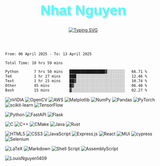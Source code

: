 <div align="center">

  <h1 style="font-family: 'Arial Black', sans-serif; font-size: 3.2em; font-weight: bold; color: #4DFFFF; text-shadow: 3px 3px 5px rgba(0, 0, 0, 0.2);">
    Nhat Nguyen
  </h1>

  <a href="https://git.io/typing-svg">
    <img src="https://readme-typing-svg.demolab.com?font=Fira+Code&size=22&pause=1000&color=4DFFFF&center=true&vCenter=true&width=450&lines=Hi,+I'm+Nhat+Nguyen+👋;AI+Engineer+👨‍💻;AI+Researcher+🤖;Computer+Science+Student+👨‍🎓" alt="Typing SVG">
  </a>

  <br><br>

</div>


<!--START_SECTION:waka-->

```txt
From: 06 April 2025 - To: 13 April 2025

Total Time: 10 hrs 59 mins

Python       7 hrs 50 mins   ████████████████▓░░░░░░░░   66.71 %
TeX          1 hr 27 mins    ███░░░░░░░░░░░░░░░░░░░░░░   12.46 %
Text         1 hr 15 mins    ██▓░░░░░░░░░░░░░░░░░░░░░░   10.74 %
Other        45 mins         █▓░░░░░░░░░░░░░░░░░░░░░░░   06.40 %
Bash         15 mins         ▓░░░░░░░░░░░░░░░░░░░░░░░░   02.27 %
```

<!--END_SECTION:waka-->

![nVIDIA](https://img.shields.io/badge/cuda-000000.svg?style=for-the-badge&logo=nVIDIA&logoColor=green)
![OpenCV](https://img.shields.io/badge/opencv-%23white.svg?style=for-the-badge&logo=opencv&logoColor=white)
![AWS](https://img.shields.io/badge/AWS-%23FF9900.svg?style=for-the-badge&logo=amazon-aws&logoColor=white)
![Matplotlib](https://img.shields.io/badge/Matplotlib-%23ffffff.svg?style=for-the-badge&logo=Matplotlib&logoColor=black)
![NumPy](https://img.shields.io/badge/numpy-%23013243.svg?style=for-the-badge&logo=numpy&logoColor=white)
![Pandas](https://img.shields.io/badge/pandas-%23150458.svg?style=for-the-badge&logo=pandas&logoColor=white)
![PyTorch](https://img.shields.io/badge/PyTorch-%23EE4C2C.svg?style=for-the-badge&logo=PyTorch&logoColor=white)
![scikit-learn](https://img.shields.io/badge/scikit--learn-%23F7931E.svg?style=for-the-badge&logo=scikit-learn&logoColor=white)
![TensorFlow](https://img.shields.io/badge/TensorFlow-%23FF6F00.svg?style=for-the-badge&logo=TensorFlow&logoColor=white)

![Python](https://img.shields.io/badge/python-3670A0?style=for-the-badge&logo=python&logoColor=ffdd54)
![FastAPI](https://img.shields.io/badge/FastAPI-005571?style=for-the-badge&logo=fastapi)
![Flask](https://img.shields.io/badge/flask-%23000.svg?style=for-the-badge&logo=flask&logoColor=white)

![C](https://img.shields.io/badge/c-%2300599C.svg?style=for-the-badge&logo=c&logoColor=white)
![C++](https://img.shields.io/badge/c++-%2300599C.svg?style=for-the-badge&logo=c%2B%2B&logoColor=white)
![CMake](https://img.shields.io/badge/CMake-%23008FBA.svg?style=for-the-badge&logo=cmake&logoColor=white)
![Java](https://img.shields.io/badge/java-%23ED8B00.svg?style=for-the-badge&logo=openjdk&logoColor=white)
![Rust](https://img.shields.io/badge/rust-%23000000.svg?style=for-the-badge&logo=rust&logoColor=white)

![HTML5](https://img.shields.io/badge/html5-%23E34F26.svg?style=for-the-badge&logo=html5&logoColor=white)
![CSS3](https://img.shields.io/badge/css3-%231572B6.svg?style=for-the-badge&logo=css3&logoColor=white)
![JavaScript](https://img.shields.io/badge/javascript-%23323330.svg?style=for-the-badge&logo=javascript&logoColor=%23F7DF1E)
![Express.js](https://img.shields.io/badge/express.js-%23404d59.svg?style=for-the-badge&logo=express&logoColor=%2361DAFB)
![React](https://img.shields.io/badge/firebase-%23039BE5.svg?style=for-the-badge&logo=firebase)
![MUI](https://img.shields.io/badge/MUI-%230081CB.svg?style=for-the-badge&logo=mui&logoColor=white)
![cypress](https://img.shields.io/badge/-cypress-%23E5E5E5?style=for-the-badge&logo=cypress&logoColor=058a5e)
![Selenium](https://img.shields.io/badge/-selenium-%43B02A?style=for-the-badge&logo=selenium&logoColor=white)

![LaTeX](https://img.shields.io/badge/latex-%23008080.svg?style=for-the-badge&logo=latex&logoColor=white)
![Markdown](https://img.shields.io/badge/markdown-%23000000.svg?style=for-the-badge&logo=markdown&logoColor=white)
![Shell Script](https://img.shields.io/badge/shell_script-%23121011.svg?style=for-the-badge&logo=gnu-bash&logoColor=white)
![AssemblyScript](https://img.shields.io/badge/assembly%20script-%23000000.svg?style=for-the-badge&logo=assemblyscript&logoColor=white)

 <img src="https://komarev.com/ghpvc/?username=LouisNguyen1409&label=Profile%20views&color=0e75b6&style=flat" alt="LouisNguyen1409" />
